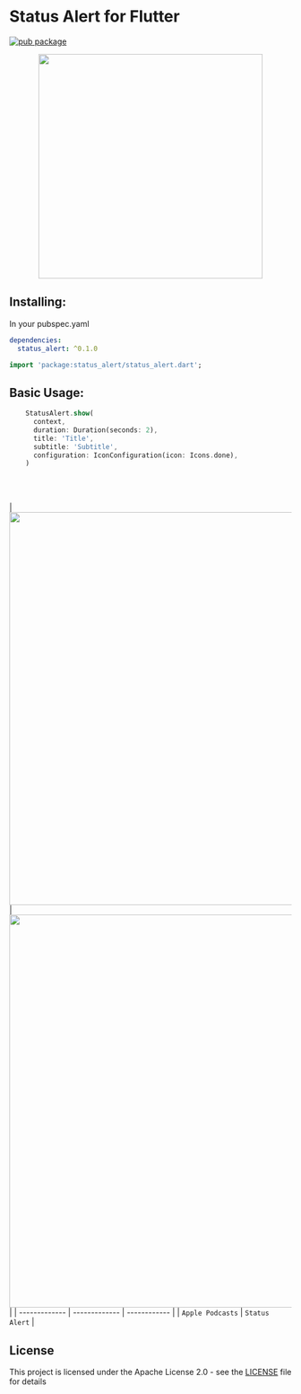 # Status Alert for Flutter

[![pub package](https://img.shields.io/badge/pub-0.1.0-blueviolet.svg)](https://pub.dev/packages/status_alert)

<p align="center">
  <img src="https://raw.githubusercontent.com/yako-dev/flutter-status-alert/master/assets/status_alert_logo.png" height="400px">
</p>


## Installing:
In your pubspec.yaml
```yaml
dependencies:
  status_alert: ^0.1.0
```
```dart
import 'package:status_alert/status_alert.dart';
```


## Basic Usage:
```dart
    StatusAlert.show(
      context,
      duration: Duration(seconds: 2),
      title: 'Title',
      subtitle: 'Subtitle',
      configuration: IconConfiguration(icon: Icons.done),
    )
```
<br>
<br>

| <img src="https://raw.githubusercontent.com/yako-dev/flutter_status_alert/master/assets/apple_podcasts_subscribed_animation.gif" height="700px">  | <img src="https://raw.githubusercontent.com/yako-dev/flutter_status_alert/master/assets/status_alert_subscribed_animation.gif" height="700px"> |
| ------------- | ------------- | ------------ |
| `Apple Podcasts` | `Status Alert` |
<br>



## License
This project is licensed under the Apache License 2.0 - see the [LICENSE](LICENSE) file for details
